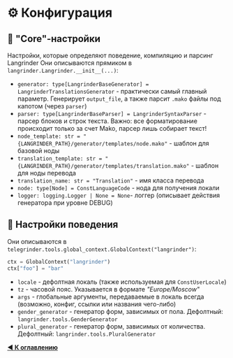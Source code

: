 # ⚙️ Конфигурация
## 🧩 "Core"-настройки
Настройки, которые определяют поведение, компиляцию и парсинг Langrinder
Они описываются прямиком в `langrinder.Langrinder.__init__(...)`:
- `generator: type[LangrinderBaseGenerator] = LangrinderTranslationsGenerator` - практически самый главный параметр.
    Генерирует `output_file`, а также парсит `.mako` файлы под капотом (через `parser`)
- `parser: type[LangrinderBaseParser] = LangrinderSyntaxParser` - парсер блоков и строк текста.
    Важно: все форматирование происходит только за счет Mako, парсер лишь собирает текст!
- `node_template: str = "{LANGRINDER_PATH}/generator/templates/node.mako"` - шаблон для базовой ноды
- `translation_template: str = "{LANGRINDER_PATH}/generator/templates/translation.mako"` - шаблон для ноды перевода
- `translation_name: str = "Translation"` - имя класса перевода
- `node: type[Node] = ConstLanguageCode` - нода для получения локали
- `logger: logging.Logger | None = None`- логгер (описывает действия генератора при уровне DEBUG)

## 👀 Настройки поведения
Они описываются в `telegrinder.tools.global_context.GlobalContext("langrinder")`:
```python
ctx = GlobalContext("langrinder")
ctx["foo"] = "bar" 
```
- `locale` - дефолтная локаль (также используемая для `ConstUserLocale`)
- `tz` - часовой пояс. Указывается в формате *"Europe/Moscow"*
- `args` - глобальные аргументы, передаваемые в локаль всегда (возможно, конфиг, ссылки или названия чего-либо)
- `gender_generator` - генератор форм, зависимых от пола. Дефолтный: `langrinder.tools.GenderGenerator`
- `plural_generator` - генератор форм, зависимых от количества. Дефолтный: `langrinder.tools.PluralGenerator`

**[◀️ К оглавлению](./index.md)**